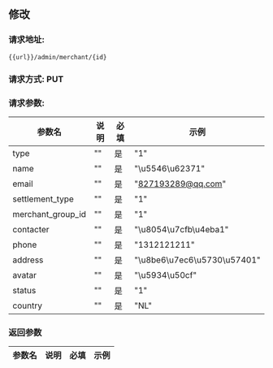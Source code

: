 ## 修改
### 请求地址:
```
{{url}}/admin/merchant/{id}
```
### 请求方式: PUT  
### 请求参数:  

|参数名|说明|必填|示例|  
 |---|---|---|---|  
|type|""|是|"1"|  
|name|""|是|"\u5546\u62371"|  
|email|""|是|"827193289@qq.com"|  
|settlement_type|""|是|"1"|  
|merchant_group_id|""|是|"1"|  
|contacter|""|是|"\u8054\u7cfb\u4eba1"|  
|phone|""|是|"1312121211"|  
|address|""|是|"\u8be6\u7ec6\u5730\u57401"|  
|avatar|""|是|"\u5934\u50cf"|  
|status|""|是|"1"|  
|country|""|是|"NL"|  
### 返回参数  

|参数名|说明|必填|示例|  
 |---|---|---|---|  
